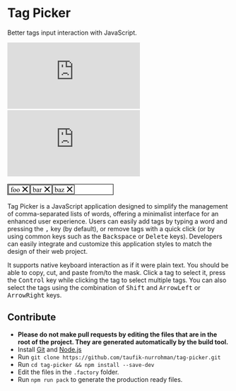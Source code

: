 Tag Picker
==========

Better tags input interaction with JavaScript.

![index.js](https://img.shields.io/github/size/taufik-nurrohman/tag-picker/index.js?branch=main&color=%23f1e05a&label=index.js&labelColor=%231f2328&style=flat-square)
![index.min.js](https://img.shields.io/github/size/taufik-nurrohman/tag-picker/index.min.js?branch=main&color=%23f1e05a&label=index.min.js&labelColor=%231f2328&style=flat-square)

<picture>
  <source media="(prefers-color-scheme: dark)" srcset="2.png">
  <source media="(prefers-color-scheme: light)" srcset="1.png">
  <img alt="Tag Picker" src="1.png">
</picture>

Tag Picker is a JavaScript application designed to simplify the management of comma-separated lists of words, offering a
minimalist interface for an enhanced user experience. Users can easily add tags by typing a word and pressing the
<kbd>,</kbd> key (by default), or remove tags with a quick click (or by using common keys such as the
<kbd>Backspace</kbd> or <kbd>Delete</kbd> keys). Developers can easily integrate and customize this application styles
to match the design of their web project.

It supports native keyboard interaction as if it were plain text. You should be able to copy, cut, and paste from/to the
mask. Click a tag to select it, press the <kbd>Control</kbd> key while clicking the tag to select multiple tags. You can
also select the tags using the combination of <kbd>Shift</kbd> and <kbd>ArrowLeft</kbd> or <kbd>ArrowRight</kbd> keys.

Contribute
----------

 - **Please do not make pull requests by editing the files that are in the root of the project. They are generated
   automatically by the build tool.**
 - Install [Git](https://en.wikipedia.org/wiki/Git) and [Node.js](https://en.wikipedia.org/wiki/Node.js)
 - Run `git clone https://github.com/taufik-nurrohman/tag-picker.git`
 - Run `cd tag-picker && npm install --save-dev`
 - Edit the files in the `.factory` folder.
 - Run `npm run pack` to generate the production ready files.